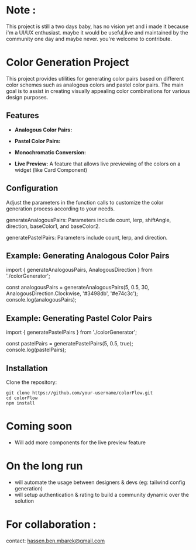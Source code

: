 # Note : 
This project is still a two days baby, has no vision yet and i made it because i'm a UI/UX enthusiast. maybe it would be useful,live and maintained by the community one day and maybe never.
you're welcome to contribute.

# Color Generation Project

This project provides utilities for generating color pairs based on different color schemes such as analogous colors and pastel color pairs. The main goal is to assist in creating visually appealing color combinations for various design purposes.

## Features

- **Analogous Color Pairs:**

- **Pastel Color Pairs:** 

- **Monochromatic Conversion:**

- **Live Preview:** A feature that allows live previewing of the colors on a widget (like Card Component)

## Configuration
Adjust the parameters in the function calls to customize the color generation process according to your needs.

generateAnalogousPairs: Parameters include count, lerp, shiftAngle, direction, baseColor1, and baseColor2.

generatePastelPairs: Parameters include count, lerp, and direction.

## Example: Generating Analogous Color Pairs


import { generateAnalogousPairs, AnalogousDirection } from './colorGenerator';

const analogousPairs = generateAnalogousPairs(5, 0.5, 30, AnalogousDirection.Clockwise, '#3498db', '#e74c3c');
console.log(analogousPairs);

## Example: Generating Pastel Color Pairs


import { generatePastelPairs } from './colorGenerator';

const pastelPairs = generatePastelPairs(5, 0.5, true);
console.log(pastelPairs);


## Installation

Clone the repository:

```
git clone https://github.com/your-username/colorFlow.git
cd colorFlow
npm install
```
# Coming soon

- Will add more components for the live preview feature


# On the long run
- will automate the usage between designers & devs (eg: tailwind config generation)
- will setup authentication & rating to build a community dynamic over the solution

# For collaboration :
contact: hassen.ben.mbarek@gmail.com
